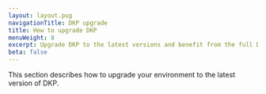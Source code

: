 ```yaml
---
layout: layout.pug
navigationTitle: DKP upgrade
title: How to upgrade DKP
menuWeight: 8
excerpt: Upgrade DKP to the latest versions and benefit from the full DKP experience
beta: false
---
```


This section describes how to upgrade your environment to the latest version of DKP.
